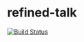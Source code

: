 # refined-talk
[![Build Status](https://travis-ci.org/fthomas/refined-talk.svg?branch=master)](https://travis-ci.org/fthomas/refined-talk)
